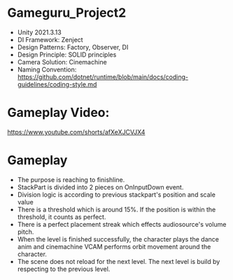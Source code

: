 # Gameguru_Project2
- Unity 2021.3.13
- DI Framework: Zenject
- Design Patterns: Factory, Observer, DI
- Design Principle: SOLID principles
- Camera Solution: Cinemachine
- Naming Convention: https://github.com/dotnet/runtime/blob/main/docs/coding-guidelines/coding-style.md
# Gameplay Video:
 https://www.youtube.com/shorts/afXeXJCVJX4
# Gameplay
- The purpose is reaching to finishline.
- StackPart is divided into 2 pieces on OnInputDown event. 
- Division logic is according to previous stackpart's position and scale value
- There is a threshold which is around 15%. If the position is within the threshold, it counts as perfect.
- There is a perfect placement streak which effects audiosource's volume pitch.
- When the level is finished successfully, the character plays the dance anim and cinemachine VCAM performs orbit movement around the character.
- The scene does not reload for the next level. The next level is build by respecting to the previous level.  
